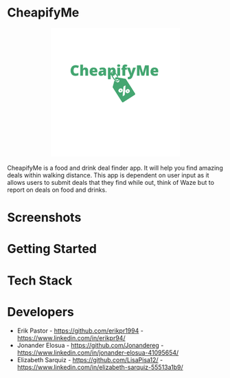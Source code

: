 # CheapifyMe
<p align="center">
  <img src="./client/public/logoGreen.png" width="300">
 </p> 
  
CheapifyMe is a food and drink deal finder app. It will help you find amazing deals within walking distance. This app is dependent on user input as it allows users to submit deals that they find while out, think of Waze but to report on deals on food and drinks.

# Screenshots


# Getting Started

# Tech Stack

# Developers
* Erik Pastor - https://github.com/erikpr1994 - https://www.linkedin.com/in/erikpr94/ 
* Jonander Elosua - https://github.com/Jonandereg - https://www.linkedin.com/in/jonander-elosua-41095654/
* Elizabeth Sarquiz - https://github.com/LisaPisa12/ - https://www.linkedin.com/in/elizabeth-sarquiz-55513a1b9/

